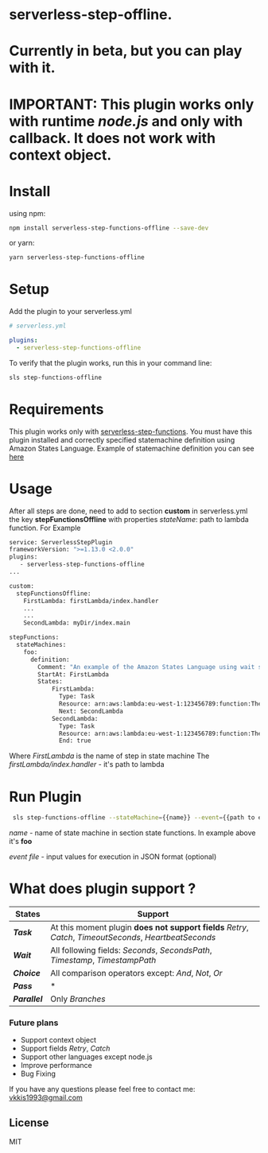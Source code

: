 # serverless-step-offline.
# Currently in beta, but you can play with it.
# IMPORTANT: This plugin works only with runtime *node.js* and only with callback. It does not work with context object.

# Install
using npm:
```bash
npm install serverless-step-functions-offline --save-dev
```
or yarn:
```bash
yarn serverless-step-functions-offline
```

# Setup
Add the plugin to your serverless.yml
```yaml
# serverless.yml

plugins:
  - serverless-step-functions-offline
```

To verify that the plugin works, run this in your command line:
```bash
sls step-functions-offline
```

# Requirements
This plugin works only with [serverless-step-functions](https://github.com/horike37/serverless-step-functions).
You must have this plugin installed and correctly specified statemachine definition using Amazon States Language.
Example of statemachine definition you can see [here](https://github.com/horike37/serverless-step-functions#setup)
# Usage
After all steps are done, need to add to section **custom** in serverless.yml the key **stepFunctionsOffline** with properties *stateName*: path to lambda function.
For Example
```sh
service: ServerlessStepPlugin
frameworkVersion: ">=1.13.0 <2.0.0"
plugins:
   - serverless-step-functions-offline
...

custom:
  stepFunctionsOffline:
    FirstLambda: firstLambda/index.handler
    ...
    ...
    SecondLambda: myDir/index.main

stepFunctions:
  stateMachines:
    foo:
      definition:
        Comment: "An example of the Amazon States Language using wait states"
        StartAt: FirstLambda
        States:
            FirstLambda:
              Type: Task
              Resource: arn:aws:lambda:eu-west-1:123456789:function:TheFirstLambda
              Next: SecondLambda
            SecondLambda:
              Type: Task
              Resource: arn:aws:lambda:eu-west-1:123456789:function:TheSecondLambda
              End: true
```
Where *FirstLambda* is the name of step in state machine
The *firstLambda/index.handler* - it's path to lambda

# Run Plugin
```sh
 sls step-functions-offline --stateMachine={{name}} --event={{path to event file}}
```
 *name* - name of state machine in section state functions. In example above it's **foo**
 
 *event file* - input values for execution in JSON format (optional)

# What does plugin support ?
| States | Support |
| ------ | ------ |
| ***Task*** | At this moment  plugin **does not support fields** *Retry*, *Catch*, *TimeoutSeconds*, *HeartbeatSeconds*
| ***Wait***  | All following fields: *Seconds*, *SecondsPath*, *Timestamp*, *TimestampPath* |
| ***Choice*** | All comparison operators except: *And*, *Not*, *Or*|
| ***Pass*** | * |
| ***Parallel*** |  Only *Branches*

### Future plans
 - Support context object
 - Support fields *Retry*, *Catch*
 - Support other languages except node.js
 - Improve performance
 - Bug Fixing

If you have any questions please feel free to contact me: vkkis1993@gmail.com

License
----

MIT

